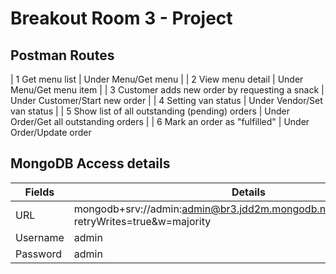 # Breakout Room 3 - Project

## Postman Routes
| 1 Get menu list
| Under Menu/Get menu
|
| 2 View menu detail
| Under Menu/Get menu item
|
| 3 Customer adds new order by requesting a snack
| Under Customer/Start new order
|
| 4 Setting van status
| Under Vendor/Set van status
|
| 5 Show list of all outstanding (pending) orders
| Under Order/Get all outstanding orders
|
| 6 Mark an order as "fulfilled"
| Under Order/Update order

## MongoDB Access details
| Fields  | Details |
| ------------- | ------------- |
| URL  | mongodb+srv://admin:admin@br3.jdd2m.mongodb.net/myFirstDatabase?retryWrites=true&w=majority  |
| Username  | admin |
| Password  | admin |
